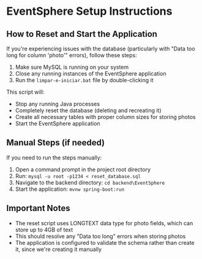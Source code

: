 # EventSphere Setup Instructions

## How to Reset and Start the Application

If you're experiencing issues with the database (particularly with "Data too long for column 'photo'" errors), follow these steps:

1. Make sure MySQL is running on your system
2. Close any running instances of the EventSphere application
3. Run the `limpar-e-iniciar.bat` file by double-clicking it

This script will:
- Stop any running Java processes
- Completely reset the database (deleting and recreating it)
- Create all necessary tables with proper column sizes for storing photos
- Start the EventSphere application

## Manual Steps (if needed)

If you need to run the steps manually:

1. Open a command prompt in the project root directory
2. Run: `mysql -u root -p1234 < reset_database.sql`
3. Navigate to the backend directory: `cd backend\EventSphere`
4. Start the application: `mvnw spring-boot:run`

## Important Notes

- The reset script uses LONGTEXT data type for photo fields, which can store up to 4GB of text
- This should resolve any "Data too long" errors when storing photos
- The application is configured to validate the schema rather than create it, since we're creating it manually
